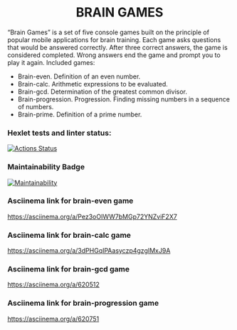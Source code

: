 <h1 align="center"> BRAIN GAMES </h1>
“Brain Games” is a set of five console games built on the principle of popular mobile applications for brain training. Each game asks questions that would be answered correctly. After three correct answers, the game is considered completed. Wrong answers end the game and prompt you to play it again. Included games:
<ul>
<li>Brain-even. Definition of an even number.</li>
<li>Brain-calc. Arithmetic expressions to be evaluated.</li>
<li>Brain-gcd. Determination of the greatest common divisor.</li>
<li>Brain-progression. Progression. Finding missing numbers in a sequence of numbers.</li>
<li>Brain-prime. Definition of a prime number.</li>
</ul>

### Hexlet tests and linter status:
[![Actions Status](https://github.com/SergDanilov/php-project-45/actions/workflows/hexlet-check.yml/badge.svg)](https://github.com/SergDanilov/php-project-45/actions)
### Maintainability Badge
[![Maintainability](https://api.codeclimate.com/v1/badges/2c0c47005d943b508b0a/maintainability)](https://codeclimate.com/github/SergDanilov/php-project-45/maintainability)

### Asciinema link for brain-even game
https://asciinema.org/a/Pez3oOIWW7bMGp72YNZviF2X7

### Asciinema link for brain-calc game
https://asciinema.org/a/3dPHGqIPAasyczp4gzgIMxJ9A

### Asciinema link for brain-gcd game
https://asciinema.org/a/620512

### Asciinema link for brain-progression game
https://asciinema.org/a/620751

